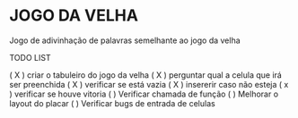 # JOGO DA VELHA
Jogo de adivinhação de palavras semelhante ao jogo da velha

TODO LIST

( X ) criar o tabuleiro do jogo da velha
( X ) perguntar qual a celula que irá ser preenchida
( X ) verificar se está vazia
( X ) insererir caso não esteja 
( x ) verificar se houve vitoria
(   ) Verificar chamada de função
(   ) Melhorar o layout do placar
(   ) Verificar bugs de entrada de celulas


